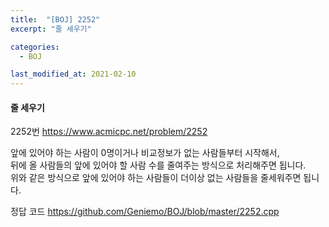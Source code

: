 ```yaml
---
title:  "[BOJ] 2252"
excerpt: "줄 세우기"

categories:
  - BOJ

last_modified_at: 2021-02-10
---
```


#### 줄 세우기

2252번 <https://www.acmicpc.net/problem/2252>

앞에 있어야 하는 사람이 0명이거나 비교정보가 없는 사람들부터 시작해서,<br>
뒤에 올 사람들의 앞에 있어야 할 사람 수를 줄여주는 방식으로 처리해주면 됩니다.<br>
위와 같은 방식으로 앞에 있어야 하는 사람들이 더이상 없는 사람들을 줄세워주면 됩니다.

정답 코드 <https://github.com/Geniemo/BOJ/blob/master/2252.cpp>